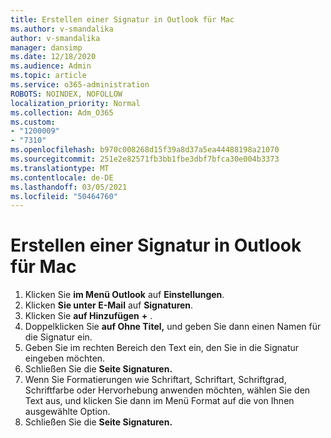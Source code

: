 ```yaml
---
title: Erstellen einer Signatur in Outlook für Mac
ms.author: v-smandalika
author: v-smandalika
manager: dansimp
ms.date: 12/18/2020
ms.audience: Admin
ms.topic: article
ms.service: o365-administration
ROBOTS: NOINDEX, NOFOLLOW
localization_priority: Normal
ms.collection: Adm_O365
ms.custom:
- "1200009"
- "7310"
ms.openlocfilehash: b970c008268d15f39a8d37a5ea44488198a21070
ms.sourcegitcommit: 251e2e82571fb3bb1fbe3dbf7bfca30e004b3373
ms.translationtype: MT
ms.contentlocale: de-DE
ms.lasthandoff: 03/05/2021
ms.locfileid: "50464760"
---
```

# <a name="create-a-signature-in-outlook-for-mac"></a>Erstellen einer Signatur in Outlook für Mac

1.  Klicken Sie **im Menü Outlook** auf **Einstellungen**.
2.  Klicken **Sie unter E-Mail** auf **Signaturen**.
3.  Klicken Sie **auf Hinzufügen** **+** .
4.  Doppelklicken Sie **auf Ohne Titel,** und geben Sie dann einen Namen für die Signatur ein.
5.  Geben Sie im rechten Bereich den Text ein, den Sie in die Signatur eingeben möchten.
6.  Schließen Sie die **Seite Signaturen.**
7.  Wenn Sie Formatierungen wie Schriftart, Schriftart, Schriftgrad, Schriftfarbe oder Hervorhebung anwenden möchten, wählen Sie den Text aus, und klicken Sie dann im Menü Format auf die von Ihnen ausgewählte Option.
8.  Schließen Sie die **Seite Signaturen.**
